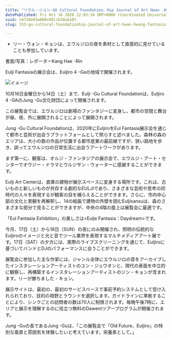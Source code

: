 ```yaml
---
title: "ソウル・ジョン-GU Cultural Foundation、Hip Journal of Art Hwan -Hwan、G -Fantasia展示会を開催"
datePublished: Fri Oct 16 2020 22:03:34 GMT+0000 (Coordinated Universal Time)
cuid: cm73de03w000c08lcb38u618t
slug: 153-gu-cultural-foundationhip-journal-of-art-hwan-hwang-fantasia

---
```



- リー・ウォン・キョンは、エウルジロの夜を素材として直感的に見せていることも参加しています。

書面/写真：レポーターKang Hae -Rin

Eulji Fantasiaの展示会は、Euljiro 4 -Gaの地域で開催されます。

![イメージ](https://cdn.hashnode.com/res/hashnode/image/upload/v1739452971125/0a0aa7f3-ebd2-4a62-9d83-eb49bd01139b.jpeg)

10月16日金曜日から14日（土）まで、Eulji -Gu Cultural Foundationは、Euljiro 4 -GAのJung -Gu文化財団によって開催されます。

この展覧会では、エウルジロは劇場のファンタジーに変身し、都市の空間と舞台が昼、夜、外に展開されることによって展開されます。

Jung -Gu Cultural Foundationは、2020年にEuljiroをEul Fantasia展示会を通じて都市と芸術が出会うプラットフォームとして照らすと述べました。森林の森のエリアは、大小の鉄の作品が位置する都市産業の最前線ですが、狭い路地を歩き、誤ってエウルジロの日常生活に出会うアートワークがあります。

まず第一に、観客は、オルジ・ファンタジアの展示会で、エウルジ・アート・センターでオウジー・ドラマとウルジサン・ウォーターに感謝することができます。

Eulji Art Centerは、倉庫の建物が展示スペースに変身する場所です。これは、古いものと新しいものが共存する劇的なEULJIであり、さまざまな芸術や思考の同時代の人々を表現する<Eulji Drama>が観客の目を捕らえることができます。さらに、市内中心部の文化と景観を再解釈し、14の絵画で建物の外壁を囲むEuljisansuは、森のさまざまな部分で見ることができますが、中央の4階の屋上は展覧会に最適です。

「Eul Fantasia Exhibition」の美しさは<Eulje Fantasia：Daydream>です。

今月、17日（土）から18日（SUN）の夜にのみ開催され、照明の伝統的なEuljiroのイメージと光と音でツール業界を表現するマルチメディアアート展です。17日（SAT）の夕方には、実際のライブスクリーニングを通じて、Euljiroに基づいてバンドとDJのパフォーマンスに会うことができます。

展覧会に参加した主な作家には、ジャンル全体にエウルジロの音をアーカイブしたインスタレーションアーティストのユン・ジュウオンと、現代の表面を中立的に観察し、再構築するインスタレーションアーティストのジン・キョンが含まれます。リーが勝ちました - キョン。

展示サイトは、最初の、最初のサービスベースで事前予約システムとして受け入れられており、目的の視野とラウンドを選択します。ガイドラインに準拠することにより、シンクごとの訪問者の数は70人に制限されます。毎晩午後7時に、エリアと展示を理解するのに役立つ無料のDawentツアープログラムが開催されます。

Jung -Guの長であるJung -Guは、「この展覧会で「Old Future、Euljiro」の特別な風景と雰囲気を体験したいと考えています。栄養素として。」